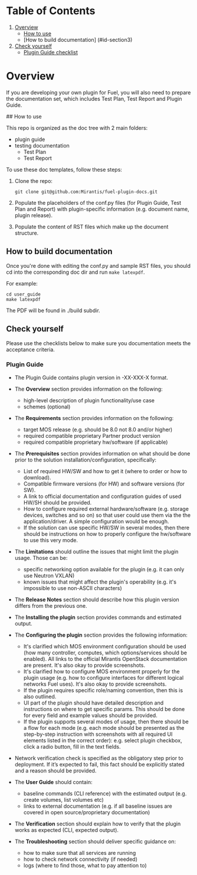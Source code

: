 # Table of Contents
1. [Overview](#id-section1)
   * [How to use](#id-section2)
   * [How to build documentation] (#id-section3)
2. [Check yourself](#id-section4)
   * [Plugin Guide checklist](#id-section5)

<div id='id-section1'/>

# Overview

If you are developing your own plugin for Fuel, you will also need to prepare
the documentation set, which includes Test Plan, Test Report and Plugin Guide.

<div id='id-section2'/>
## How to use

This repo is organized as the doc tree with 2 main folders:
- plugin guide
- testing documentation
  - Test Plan
  - Test Report

To use these doc templates, follow these steps:

1. Clone the repo:

   `git clone git@github.com:Mirantis/fuel-plugin-docs.git`

2. Populate the placeholders of the conf.py files (for Plugin Guide, Test
   Plan and Report) with plugin-specific information (e.g. document name,
   plugin release).

3. Populate the content of RST files which make up the document structure.

<div id='id-section3'/>

## How to build documentation

Once you're done with editing the conf.py and sample RST files, you should cd
into the corresponding doc dir and run `make latexpdf`.

For example:
```
cd user_guide
make latexpdf
```

The PDF will be found in ./build subdir.

<div id='id-section4'/>

## Check yourself

Please use the checklists below to make sure you documentation
meets the acceptance criteria.

<div id='id-section5'/>

### Plugin Guide

* The Plugin Guide contains plugin version in <fuel-plugin-name>-XX-XXX-X
  format.
* The **Overview** section provides information on the following:

  * high-level description of plugin functionality/use case
  * schemes (optional)

* The **Requirements** section provides information on the following:

  * target MOS release (e.g. should be 8.0 not 8.0 and/or higher)
  * required compatible proprietary Partner product version
  * required compatible proprietary hw/software (if applicable)

* The **Prerequisites** section provides information on what should be done
  prior to the solution installation/configuration, specifically:

  * List of required HW/SW and how to get it (where to order or how to
    download).
  * Compatible firmware versions (for HW) and software versions (for SW).
  * A link to official documentation and configuration guides of used HW/SH
    should be provided.
  * How to configure required external hardware/software (e.g. storage devices,
    switches and so on) so that user could use them via the the
    application/driver. A simple configuration would be enough.
  * If the solution can use specific HW/SW in several modes, then there should
    be instructions on how to properly configure the hw/software to use this
    very mode.

* The **Limitations** should outline the issues that might limit the plugin
  usage. Those can be:

  * specific networking option available for the plugin (e.g. it can only use
    Neutron VXLAN)
  * known issues that might affect the plugin's operability (e.g. it's
    impossible to use non-ASCII characters)

* The **Release Notes** section should describe how this plugin version
  differs from the previous one.
* The **Installing the plugin** section provides commands and estimated output.
* The **Configuring the plugin** section provides the following information:

  * It's clarified which MOS environment configuration should be used (how
    many controller, computes, which options/services should be enabled). All
    links to the official Mirantis OpenStack documentation are present. It's
    also okay to provide screenshots.
  * It's clarified how to configure MOS environment properly for the plugin
    usage (e.g. how to configure interfaces for different logical networks
    Fuel uses). It's also okay to provide screenshots.
  * If the plugin requires specific role/naming convention, then this is also
    outlined.
  * UI part of the plugin should have detailed description and instructions on
    where to get specific params. This should be done for every field and
    example values should be provided.
  * If the plugin supports several modes of usage, then there should be a flow
    for each mode (e.g. each mode should be presented as the step-by-step
    instruction with screenshots with all required UI elements listed in the
    correct order): e.g. select plugin checkbox, click a radio button, fill
    in the text fields.

 * Network verification check is specified as the obligatory step prior to
   deployment. If it’s expected to fail, this fact should be explicitly stated
   and a reason should be provided.
* The **User Guide** should contain:

  * baseline commands (CLI reference) with the estimated output (e.g. create
    volumes, list volumes etc)
  * links to external documentation (e.g. if all baseline issues are covered
    in open source/proprietary  documentation)

* The **Verification** section should explain how to verify that the plugin
  works as expected (CLI, expected output).
* The **Troubleshooting** section should deliver specific guidance on:

  * how to make sure that all services are running
  * how to check network connectivity (if needed)
  * logs (where to find those, what to pay attention to)

